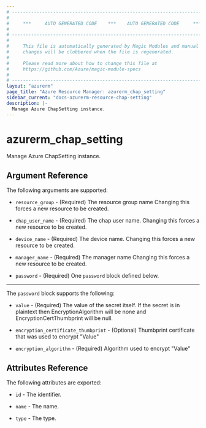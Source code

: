 ```yaml
---
# ----------------------------------------------------------------------------
#
#     ***     AUTO GENERATED CODE    ***    AUTO GENERATED CODE     ***
#
# ----------------------------------------------------------------------------
#
#     This file is automatically generated by Magic Modules and manual
#     changes will be clobbered when the file is regenerated.
#
#     Please read more about how to change this file at
#     https://github.com/Azure/magic-module-specs
#
# ----------------------------------------------------------------------------
layout: "azurerm"
page_title: "Azure Resource Manager: azurerm_chap_setting"
sidebar_current: "docs-azurerm-resource-chap-setting"
description: |-
  Manage Azure ChapSetting instance.
---
```


# azurerm_chap_setting

Manage Azure ChapSetting instance.


## Argument Reference

The following arguments are supported:

* `resource_group` - (Required) The resource group name Changing this forces a new resource to be created.

* `chap_user_name` - (Required) The chap user name. Changing this forces a new resource to be created.

* `device_name` - (Required) The device name. Changing this forces a new resource to be created.

* `manager_name` - (Required) The manager name Changing this forces a new resource to be created.

* `password` - (Required) One `password` block defined below.

---

The `password` block supports the following:

* `value` - (Required) The value of the secret itself. If the secret is in plaintext then EncryptionAlgorithm will be none and EncryptionCertThumbprint will be null.

* `encryption_certificate_thumbprint` - (Optional) Thumbprint certificate that was used to encrypt "Value"

* `encryption_algorithm` - (Required) Algorithm used to encrypt "Value"

## Attributes Reference

The following attributes are exported:

* `id` - The identifier.

* `name` - The name.

* `type` - The type.
